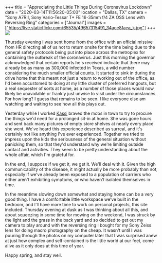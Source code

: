 +++
title = "Appreciating the Little Things During Coronavirus Lockdown"
date = "2020-03-14T11:56:20-05:00"
location = "Dallas, TX"
camera = "Sony A7RII, Sony Vario-Tessar T* FE 16-35mm f/4 ZA OSS Lens with Reversing Ring"
categories = ["Journal"]
images = ["https://live.staticflickr.com/65535/49657315491_34ace8faea_k.jpg"]
+++
<img src="https://live.staticflickr.com/65535/49657315491_34ace8faea_k.jpg">
<!--more-->
Thursday evening I was sent home from the office with an official missive from HR directing all of us not to return onsite for the time being due to the general safety protocols being put into place across the metroplex for containing the outbreak of the coronavirus. Just this morning the governor acknowledged that certain reports he's received indicate that there may already be as many as 300,000 infected in Texas, a wild number considering the much smaller official counts. It started to sink in during the drive home that this meant not just a return to working out of the office, as I'd been accustomed to doing at my little cluster of preferred hangouts, but a real sequester of sorts at home, as a number of those places would now likely be unavailable or frankly just unwise to visit under the circumstances. For how long? I guess that remains to be seen. I like everyone else am watching and waiting to see how all this plays out.

Yesterday while I worked [Kassi](http://kassiblogtoo.blogspot.com) braved the mobs in town to try to procure the things we'd need for a prolonged sit-in at home. She was gone hours and sent back many pictures of empty store shelves at nearly every place she went. We've heard this experience described as surreal, and it's certainly not like anything I've ever experienced. Together we tried to impress upon the kids the seriousness of the general situation without panicking them, so that they'd understand why we're limiting outside contact and activities. They seem to be pretty understanding about the whole affair, which I'm grateful for. 

In the end, I suppose if we get it, we get it. We'll deal with it. Given the high communicability of the disease, it might actually be more probably than not, especially if we've already been exposed to a population of carriers who either aren't exhibiting symptoms, or who haven't isolated themselves in time.

In the meantime slowing down somewhat and staying home can be a very good thing. I have a comfortable little workspace we've built in the bedroom, and I'll have more time to work on personal projects, this site included. Thursday evening at dusk as I was thinking about all this, and about squeezing in some time for mowing on the weekend, I was struck by the light and the grass in the back yard and so decided to get out my camera to play around with the reversing ring I bought for my Sony Zeiss lens for doing macro photography on the cheap. It wasn't until I was pouring through the photos on my computer later that I was surprised anew at just how complex and self-contained is the little world at our feet, come alive as it only does at this time of year.

Happy spring, and stay well.

<div id="gallery" style="display:none;">
		<img alt="Acorn in our Wild Herb Garden" src="https://live.staticflickr.com/65535/49656769313_87f8ffe6ba.jpg"
			data-image="https://live.staticflickr.com/65535/49656769313_7618f7234f_k.jpg">
		<img alt="Wishes Granted" src="https://live.staticflickr.com/65535/49656776338_d67d37ee48.jpg"
			data-image="https://live.staticflickr.com/65535/49656776338_3b85ebd51b_k.jpg">
		<img alt="I Don't Really Like This Picture" src="https://live.staticflickr.com/65535/49657587682_1553f46fc7.jpg"
			data-image="https://live.staticflickr.com/65535/49657587682_cfb22d57fa_k.jpg">
		<img alt="Leaf of Mint" src="https://live.staticflickr.com/65535/49657593032_e74f7190ca.jpg"
			data-image="https://live.staticflickr.com/65535/49657593032_7b2a06bb16_k.jpg">
		<img alt="An Oak Bud" src="https://live.staticflickr.com/65535/49657315491_b279e7e058.jpg"
			data-image="https://live.staticflickr.com/65535/49657315491_34ace8faea_k.jpg">
		<img alt="Those Tiny Purple Flowers in the Grass" src="https://live.staticflickr.com/65535/49657586977_8dd8cef389.jpg"
			data-image="https://live.staticflickr.com/65535/49657586977_77fd8bac0c_k.jpg">
		<img alt="Deep Green" src="https://live.staticflickr.com/65535/49656762528_d3a2807969.jpg"
			data-image="https://live.staticflickr.com/65535/49656762528_7eda15366d_k.jpg">
		<img alt="Spider Climbing a Dandelion" src="https://live.staticflickr.com/65535/49656764328_d9d09f7e3f.jpg"
			data-image="https://live.staticflickr.com/65535/49656764328_10799fb09e_k.jpg">
		<img alt="Sentinels" src="https://live.staticflickr.com/65535/49657307016_d78d35e4a9.jpg"
			data-image="https://live.staticflickr.com/65535/49657307016_8cae4a9c6a_k.jpg">
		<img alt="The Little World" src="https://live.staticflickr.com/65535/49657312711_97d7c7ed8a.jpg"
			data-image="https://live.staticflickr.com/65535/49657312711_06143cb666_k.jpg">
		<img alt="Things That Get Mowed" src="https://live.staticflickr.com/65535/49657308181_d04c3182e7.jpg"
			data-image="https://live.staticflickr.com/65535/49657308181_139f054817_k.jpg">
		<img alt="Dessicated Rose" src="https://live.staticflickr.com/65535/49656768638_7060dce027.jpg"
			data-image="https://live.staticflickr.com/65535/49656768638_94904ffbc0_k.jpg">
		<img alt="Future Stinger" src="https://live.staticflickr.com/65535/49657314931_87511c992e.jpg"
			data-image="https://live.staticflickr.com/65535/49657314931_c0e206ba7b_k.jpg">
		<img alt="Trash Rose and Lights" src="https://live.staticflickr.com/65535/49657591657_61c697956e.jpg"
			data-image="https://live.staticflickr.com/65535/49657591657_85fbea8813_k.jpg">
		<img alt="Tears of a Rose" src="https://live.staticflickr.com/65535/49657592332_8ce74cd872.jpg"
			data-image="https://live.staticflickr.com/65535/49657592332_4439dcc8dc_k.jpg">
		<img alt="Oak Buds Leafing Out" src="https://live.staticflickr.com/65535/49656768948_2e95c84f6a.jpg"
			data-image="https://live.staticflickr.com/65535/49656768948_c535db98a9_k.jpg">
		<img alt="A Fountain" src="https://live.staticflickr.com/65535/49656765273_683866fcf7.jpg"
			data-image="https://live.staticflickr.com/65535/49656765273_cc92899493_k.jpg">
		<img alt="Grassy Flower and Twig" src="https://live.staticflickr.com/65535/49657305136_cf3102e53b.jpg"
			data-image="https://live.staticflickr.com/65535/49657305136_0a4c31b802_k.jpg">
		<img alt="Mint" src="https://live.staticflickr.com/65535/49656776853_a25c9bb26d.jpg"
			data-image="https://live.staticflickr.com/65535/49656776853_5fb30a3f53_k.jpg">
		<img alt="Clover" src="https://live.staticflickr.com/65535/49657304106_d8f4fc663b.jpg"
			data-image="https://live.staticflickr.com/65535/49657304106_263e6fc689_k.jpg">
		<img alt="Cups of Cups" src="https://live.staticflickr.com/65535/49656764873_5f1f2c458d.jpg"
			data-image="https://live.staticflickr.com/65535/49656764873_4021a06766_k.jpg">
		<img alt="Purple Flower Macro Pano" src="https://live.staticflickr.com/65535/49657584847_21740986d6.jpg"
			data-image="https://live.staticflickr.com/65535/49657584847_d354dcb157_k.jpg">
		<img alt="Dandelion, Gone to Seed" src="https://live.staticflickr.com/65535/49657583047_1f524995ee.jpg"
			data-image="https://live.staticflickr.com/65535/49657583047_fb74ab07e1_k.jpg">
		<img alt="Rose, New Leaves" src="https://live.staticflickr.com/65535/49657314101_23a612f21a.jpg"
			data-image="https://live.staticflickr.com/65535/49657314101_21c56499dc_k.jpg">
		<img alt="Dandelion Profile, Suitable for a Desktop Pic" src="https://live.staticflickr.com/65535/49656763388_97c4f9e359.jpg"
			data-image="https://live.staticflickr.com/65535/49656763388_a118c43aa6_k.jpg">
		<img alt="Yard Lettuce" src="https://live.staticflickr.com/65535/49657313216_66781f8d92.jpg"
			data-image="https://live.staticflickr.com/65535/49657313216_f9d1ded2b2_k.jpg">
		<img alt="Spores" src="https://live.staticflickr.com/65535/49657308626_f6d4842dc2.jpg"
			data-image="https://live.staticflickr.com/65535/49657308626_767feda9e2_k.jpg">
</div>

<script type="text/javascript">
	jQuery(document).ready(function(){ 
		$("#gallery").unitegallery({
			tiles_type:"nested",
			tiles_nested_optimal_tile_width: 260
		}); 
	}); 
</script>

